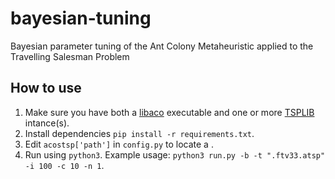 # bayesian-tuning
Bayesian parameter tuning of the Ant Colony Metaheuristic applied to the Travelling Salesman Problem

## How to use
1. Make sure you have both a [libaco](https://github.com/emmyyin/libaco) executable and one or more [TSPLIB](http://comopt.ifi.uni-heidelberg.de/software/TSPLIB95/) intance(s).
2. Install dependencies `pip install -r requirements.txt`.
3. Edit `acostsp['path']` in `config.py` to locate a .
4. Run using `python3`. Example usage: `python3 run.py -b -t ".ftv33.atsp" -i 100 -c 10 -n 1`.
